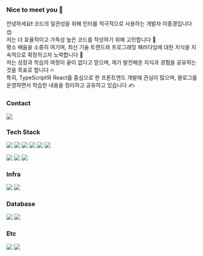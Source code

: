 <h3>Nice to meet you 👋</h3>
<p>
  안녕하세요❗️ 코드의 일관성을 위해 린터를 적극적으로 사용하는 개발자 이종경입니다 😊 <br/>
  저는 더 효율적이고 가독성 높은 코드를 작성하기 위해 고민합니다 🤔 <br/>
  평소 배움을 소중히 여기며, 최신 기술 트렌드와 프로그래밍 패러다임에 대한 지식을 지속적으로 확장하고자 노력합니다 🚀 <br/>
  저는 성장과 학습의 여정이 끝이 없다고 믿으며, 제가 발전해온 지식과 경험을 공유하는 것을 목표로 합니다 🔥<br/>
  특히, TypeScript와 React를 중심으로 한 프론트엔드 개발에 관심이 많으며, 블로그를 운영하면서 학습한 내용을 정리하고 공유하고 있습니다 ✍️
</p>


<h3>Contact</h3>
<a href="mailto:gyoung3063413@naver.com"><img src="https://img.shields.io/badge/Mail-03C75A?style=flat-square&logo=Naver&logoColor=white&link=gyoung3063413@naver.com"/></a> 

 
<h3>Tech Stack</h3>
<p>
  
  <img src="https://img.shields.io/badge/Next-000000?style=flat-square&logo=nextdotjs&logoColor=white"/>
  <img src="https://img.shields.io/badge/React-61DAFB?style=flat-square&logo=React&logoColor=white"/>
  <img src="https://img.shields.io/badge/Node.js-339933?style=flat-square&logo=Node.js&logoColor=white"/>
  <img src="https://img.shields.io/badge/Express-000000?style=flat-square&logo=Express&logoColor=white"/>
  <img src="https://img.shields.io/badge/Django-092E20?style=flat-square&logo=Django&logoColor=white"/>
  <img src="https://img.shields.io/badge/Flask-000000?style=flat-square&logo=Flask&logoColor=white"/>
</p>
<p>
  <img src="https://img.shields.io/badge/Javascript-F7DF1E?style=flat-square&logo=Javascript&logoColor=white"/>
  <img src="https://img.shields.io/badge/Typescript-3178C6?style=flat-square&logo=Typescript&logoColor=white"/>
  <img src="https://img.shields.io/badge/Python-3776AB?style=flat-square&logo=Python&logoColor=white"/>
</p>

<h3>Infra</h3>
<p>
  <img src="https://img.shields.io/badge/Ubuntu-E95420?style=flat-square&logo=ubuntu&logoColor=white"/>
  <img src="https://img.shields.io/badge/Docker-2496ED?style=flat-square&logo=docker&logoColor=white"/>
</p>

<h3>Database</h3>
<p>
  <img src="https://img.shields.io/badge/MySQL-4479A1?style=flat-square&logo=MySQL&logoColor=white"/>
  <img src="https://img.shields.io/badge/MongoDB-47A248?style=flat-square&logo=MongoDB&logoColor=white"/>
</p>

<h3>Etc</h3>
<p>
  <img src="https://img.shields.io/badge/Git-F05032?style=flat-square&logo=Git&logoColor=white"/>
  <img src="https://img.shields.io/badge/Notion-000000?style=flat-square&logo=Notion&logoColor=white"/>
</p>
